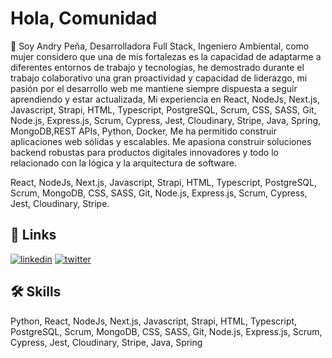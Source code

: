 # Hola, Comunidad 

🚀 Soy Andry Peña, Desarrolladora Full Stack, Ingeniero Ambiental, como mujer considero que una de mis fortalezas es la capacidad de adaptarme a diferentes entornos de trabajo y tecnologías, he demostrado durante el trabajo colaborativo una gran proactividad y capacidad de liderazgo, mi pasión por el desarrollo web me mantiene siempre dispuesta a seguir aprendiendo y estar actualizada, Mi experiencia en React, NodeJs, Next.js, Javascript, Strapi, HTML, Typescript, PostgreSQL, Scrum, CSS, SASS, Git, Node.js, Express.js, Scrum, Cypress, Jest, Cloudinary, Stripe, Java, Spring, MongoDB,REST APIs, Python, Docker, Me ha permitido construir aplicaciones web sólidas y escalables. Me apasiona construir soluciones backend robustas para productos digitales innovadores y todo lo relacionado con la lógica y la arquitectura de software.


React, NodeJs, Next.js, Javascript, Strapi, HTML, Typescript, PostgreSQL, Scrum, MongoDB, CSS, SASS, Git, Node.js, Express.js, Scrum, Cypress, Jest, Cloudinary, Stripe.

 
## 🔗 Links
[![linkedin](https://img.shields.io/badge/linkedin-0A66C2?style=for-the-badge&logo=linkedin&logoColor=white)](https://www.linkedin.com/in/andrystylist)
[![twitter](https://img.shields.io/badge/twitter-1DA1F2?style=for-the-badge&logo=twitter&logoColor=white)](https://twitter.com/andrystylist)


## 🛠 Skills
Python, React, NodeJs, Next.js, Javascript, Strapi, HTML, Typescript, PostgreSQL, Scrum, MongoDB, CSS, SASS, Git, Node.js, Express.js, Scrum, Cypress, Jest, Cloudinary, Stripe, Java, Spring

